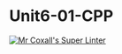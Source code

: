 # Unit6-01-CPP
[![Mr Coxall's Super Linter](https://github.com/ICS3U-Programming-NolanS/Unit6-01-CPP/workflows/Mr%20Coxall's%20Super%20Linter/badge.svg)](https://github.com/ICS3U-Programming-NolanS/Unit6-01-CPP>/actions/)
